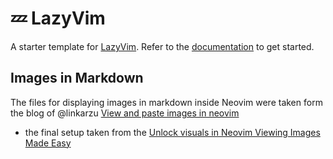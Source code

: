 # 💤 LazyVim

A starter template for [LazyVim](https://github.com/LazyVim/LazyVim).
Refer to the [documentation](https://lazyvim.github.io/installation) to get started.

## Images in Markdown

The files for displaying images in markdown inside Neovim were taken form the blog of @linkarzu [View and paste images in neovim
](https://linkarzu.medium.com/view-and-paste-images-in-neovim-b7a1a5f0b5a7)

- the final setup taken from the [Unlock visuals in Neovim Viewing Images Made Easy](https://medium.com/indian-coder/unlock-visuals-in-neovim-viewing-images-made-easy-7753848e26e8)

